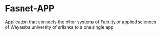 # Fasnet-APP
Application that connects the other systems of Faculty of applied sciences of Wayamba university of srilanka to a one single app
